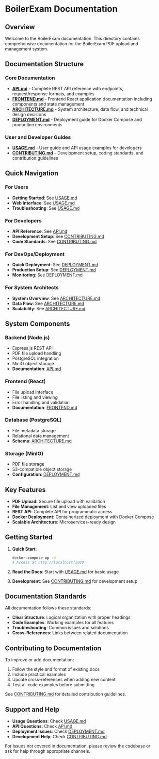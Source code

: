 # BoilerExam Documentation

## Overview

Welcome to the BoilerExam documentation. This directory contains comprehensive documentation for the BoilerExam PDF upload and management system.

## Documentation Structure

### Core Documentation
- **[API.md](API.md)** - Complete REST API reference with endpoints, request/response formats, and examples
- **[FRONTEND.md](FRONTEND.md)** - Frontend React application documentation including components and state management
- **[ARCHITECTURE.md](ARCHITECTURE.md)** - System architecture, data flow, and technical design decisions
- **[DEPLOYMENT.md](DEPLOYMENT.md)** - Deployment guide for Docker Compose and production environments

### User and Developer Guides
- **[USAGE.md](USAGE.md)** - User guide and API usage examples for developers
- **[CONTRIBUTING.md](CONTRIBUTING.md)** - Development setup, coding standards, and contribution guidelines

## Quick Navigation

### For Users
- **Getting Started**: See [USAGE.md](USAGE.md#getting-started)
- **Web Interface**: See [USAGE.md](USAGE.md#using-the-web-interface)
- **Troubleshooting**: See [USAGE.md](USAGE.md#troubleshooting-common-issues)

### For Developers
- **API Reference**: See [API.md](API.md)
- **Development Setup**: See [CONTRIBUTING.md](CONTRIBUTING.md#development-setup)
- **Code Standards**: See [CONTRIBUTING.md](CONTRIBUTING.md#code-style-and-standards)

### For DevOps/Deployment
- **Quick Deployment**: See [DEPLOYMENT.md](DEPLOYMENT.md#docker-compose-deployment)
- **Production Setup**: See [DEPLOYMENT.md](DEPLOYMENT.md#production-deployment)
- **Monitoring**: See [DEPLOYMENT.md](DEPLOYMENT.md#monitoring-and-health-checks)

### For System Architects
- **System Overview**: See [ARCHITECTURE.md](ARCHITECTURE.md#system-overview)
- **Data Flow**: See [ARCHITECTURE.md](ARCHITECTURE.md#data-flow)
- **Scalability**: See [ARCHITECTURE.md](ARCHITECTURE.md#scalability-considerations)

## System Components

### Backend (Node.js)
- Express.js REST API
- PDF file upload handling
- PostgreSQL integration
- MinIO object storage
- **Documentation**: [API.md](API.md)

### Frontend (React)
- File upload interface
- File listing and viewing
- Error handling and validation
- **Documentation**: [FRONTEND.md](FRONTEND.md)

### Database (PostgreSQL)
- File metadata storage
- Relational data management
- **Schema**: [ARCHITECTURE.md](ARCHITECTURE.md#database-schema)

### Storage (MinIO)
- PDF file storage
- S3-compatible object storage
- **Configuration**: [DEPLOYMENT.md](DEPLOYMENT.md#minio-setup)

## Key Features

- **PDF Upload**: Secure file upload with validation
- **File Management**: List and view uploaded files
- **REST API**: Complete API for programmatic access
- **Docker Deployment**: Containerized deployment with Docker Compose
- **Scalable Architecture**: Microservices-ready design

## Getting Started

1. **Quick Start**: 
   ```bash
   docker-compose up -d
   # Access at http://localhost:3000
   ```

2. **Read the Docs**: Start with [USAGE.md](USAGE.md) for basic usage

3. **Development**: See [CONTRIBUTING.md](CONTRIBUTING.md) for development setup

## Documentation Standards

All documentation follows these standards:
- **Clear Structure**: Logical organization with proper headings
- **Code Examples**: Working examples for all features
- **Troubleshooting**: Common issues and solutions
- **Cross-References**: Links between related documentation

## Contributing to Documentation

To improve or add documentation:
1. Follow the style and format of existing docs
2. Include practical examples
3. Update cross-references when adding new content
4. Test all code examples before submitting

See [CONTRIBUTING.md](CONTRIBUTING.md) for detailed contribution guidelines.

## Support and Help

- **Usage Questions**: Check [USAGE.md](USAGE.md)
- **API Questions**: Check [API.md](API.md)
- **Deployment Issues**: Check [DEPLOYMENT.md](DEPLOYMENT.md)
- **Development Help**: Check [CONTRIBUTING.md](CONTRIBUTING.md)

For issues not covered in documentation, please review the codebase or ask for help through appropriate channels.